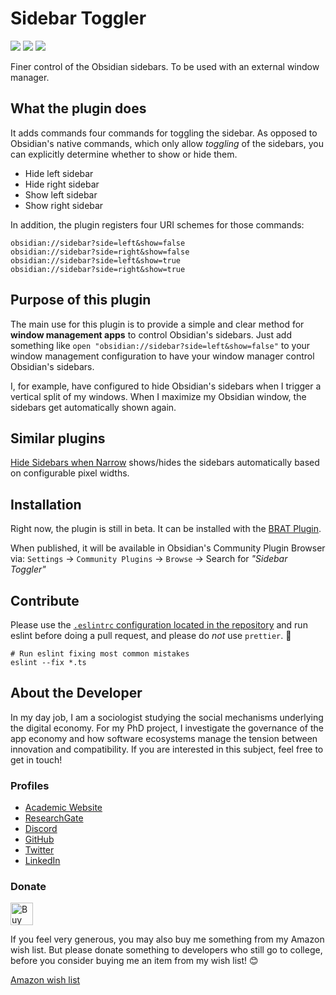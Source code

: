 # Sidebar Toggler

![](https://img.shields.io/github/downloads/chrisgrieser/obsidian-sidebar-toggler/total?label=Total%20Downloads&style=plastic) ![](https://img.shields.io/github/v/release/chrisgrieser/obsidian-sidebar-toggler?label=Latest%20Release&style=plastic) [![](https://img.shields.io/badge/changelog-click%20here-FFE800?style=plastic)](Changelog.md)

Finer control of the Obsidian sidebars. To be used with an external window manager.

## What the plugin does
It adds commands four commands for toggling the sidebar. As opposed to Obsidian's native commands, which only allow *toggling* of the sidebars, you can explicitly determine whether to show or hide them.
- Hide left sidebar
- Hide right sidebar
- Show left sidebar
- Show right sidebar

In addition, the plugin registers four URI schemes for those commands:

```text
obsidian://sidebar?side=left&show=false
obsidian://sidebar?side=right&show=false
obsidian://sidebar?side=left&show=true
obsidian://sidebar?side=right&show=true
```

## Purpose of this plugin
The main use for this plugin is to provide a simple and clear method for __window management apps__ to control Obsidian's sidebars. Just add something like `open "obsidian://sidebar?side=left&show=false"` to your window management configuration to have your window manager control Obsidian's sidebars. 

I, for example, have configured to hide Obsidian's sidebars when I trigger a vertical split of my windows. When I maximize my Obsidian window, the sidebars get automatically shown again.

## Similar plugins
[Hide Sidebars when Narrow](https://obsidian.md/plugins?id=obsidian-hide-sidebars-when-narrow) shows/hides the sidebars automatically based on configurable pixel widths.

## Installation
Right now, the plugin is still in beta. It can be installed with the [BRAT Plugin](https://github.com/TfTHacker/obsidian42-brat).

When published, it will be available in Obsidian's Community Plugin Browser via: `Settings` → `Community Plugins` → `Browse` → Search for *"Sidebar Toggler"*

## Contribute
Please use the [`.eslintrc` configuration located in the repository](.eslintrc) and run eslint before doing a pull request, and please do *not* use `prettier`. 🙂

```shell
# Run eslint fixing most common mistakes
eslint --fix *.ts
```

## About the Developer
In my day job, I am a sociologist studying the social mechanisms underlying the digital economy. For my PhD project, I investigate the governance of the app economy and how software ecosystems manage the tension between innovation and compatibility. If you are interested in this subject, feel free to get in touch!

<!-- markdown-link-check-disable -->
### Profiles
- [Academic Website](https://chris-grieser.de/)
- [ResearchGate](https://www.researchgate.net/profile/Christopher-Grieser)
- [Discord](https://discordapp.com/users/462774483044794368/)
- [GitHub](https://github.com/chrisgrieser/)
- [Twitter](https://twitter.com/pseudo_meta)
- [LinkedIn](https://www.linkedin.com/in/christopher-grieser-ba693b17a/)

### Donate
<a href='https://ko-fi.com/Y8Y86SQ91' target='_blank'><img height='36' style='border:0px;height:36px;' src='https://cdn.ko-fi.com/cdn/kofi1.png?v=3' border='0' alt='Buy Me a Coffee at ko-fi.com' /></a>

If you feel very generous, you may also buy me something from my Amazon wish list. But please donate something to developers who still go to college, before you consider buying me an item from my wish list! 😊

[Amazon wish list](https://www.amazon.de/hz/wishlist/ls/2C7RIOJPN3K5F?ref_=wl_share)
